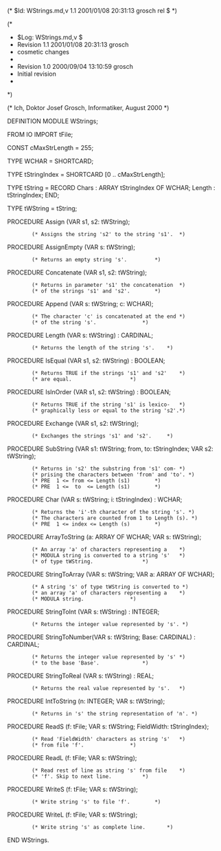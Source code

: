 (* $Id: WStrings.md,v 1.1 2001/01/08 20:31:13 grosch rel $ *)

(*
 * $Log: WStrings.md,v $
 * Revision 1.1  2001/01/08 20:31:13  grosch
 * cosmetic changes
 *
 * Revision 1.0  2000/09/04 13:10:59  grosch
 * Initial revision
 *
 *)

(* Ich, Doktor Josef Grosch, Informatiker, August 2000 *)

DEFINITION MODULE WStrings;

FROM IO IMPORT tFile;

CONST	cMaxStrLength	= 255;

TYPE	WCHAR		= SHORTCARD;

TYPE	tStringIndex	= SHORTCARD [0 .. cMaxStrLength];

TYPE	tString		= RECORD
			     Chars  : ARRAY tStringIndex OF WCHAR;
			     Length : tStringIndex;
			  END;

TYPE	tWString	= tString;

PROCEDURE Assign	(VAR s1, s2: tWString);

			(* Assigns the string 's2' to the string 's1'.	*)

PROCEDURE AssignEmpty	(VAR s: tWString);

			(* Returns an empty string 's'.			*)

PROCEDURE Concatenate	(VAR s1, s2: tWString);

			(* Returns in parameter 's1' the concatenation	*)
			(* of the strings 's1' and 's2'.		*)

PROCEDURE Append	(VAR s: tWString; c: WCHAR);

			(* The character 'c' is concatenated at the end	*)
			(* of the string 's'.				*)

PROCEDURE Length	(VAR s: tWString)			: CARDINAL;

			(* Returns the length of the string 's'.	*)

PROCEDURE IsEqual	(VAR s1, s2: tWString)			: BOOLEAN;

			(* Returns TRUE if the strings 's1' and 's2'	*)
			(* are equal.					*)

PROCEDURE IsInOrder	(VAR s1, s2: tWString)			: BOOLEAN;

			(* Returns TRUE if the string 's1' is lexico-	*)
			(* graphically less or equal to the string 's2'.*)

PROCEDURE Exchange	(VAR s1, s2: tWString);

			(* Exchanges the strings 's1' and 's2'.		*)

PROCEDURE SubString	(VAR s1: tWString; from, to: tStringIndex; VAR s2: tWString);

			(* Returns in 's2' the substring from 's1' com-	*)
			(* prising the characters between 'from' and 'to'. *)
			(* PRE	1 <= from <= Length (s1)		*)
			(* PRE	1 <=  to  <= Length (s1)		*)

PROCEDURE Char		(VAR s: tWString; i: tStringIndex)	: WCHAR;

			(* Returns the 'i'-th character of the string 's'. *)
			(* The characters are counted from 1 to Length (s). *)
			(* PRE	1 <= index <= Length (s)		*)

PROCEDURE ArrayToString	(a: ARRAY OF WCHAR; VAR s: tWString);

			(* An array 'a' of characters representing a	*)
			(* MODULA string is converted to a string 's'	*)
			(* of type tWString.				*)

PROCEDURE StringToArray	(VAR s: tWString; VAR a: ARRAY OF WCHAR);

			(* A string 's' of type tWString is converted to *)
			(* an array 'a' of characters representing a	*)
			(* MODULA string.				*)

PROCEDURE StringToInt	(VAR s: tWString)			: INTEGER;

			(* Returns the integer value represented by 's'. *)

PROCEDURE StringToNumber(VAR s: tWString; Base: CARDINAL)	: CARDINAL;

			(* Returns the integer value represented by 's'	*)
			(* to the base 'Base'.				*)

PROCEDURE StringToReal	(VAR s: tWString)			: REAL;

			(* Returns the real value represented by 's'.	*)

PROCEDURE IntToString	(n: INTEGER; VAR s: tWString);

			(* Returns in 's' the string representation of 'n'. *)

PROCEDURE ReadS		(f: tFile; VAR s: tWString; FieldWidth: tStringIndex);

			(* Read 'FieldWidth' characters as string 's'	*)
			(* from file 'f'.				*)

PROCEDURE ReadL		(f: tFile; VAR s: tWString);

			(* Read rest of line as string 's' from file	*)
			(* 'f'.	Skip to next line.			*)

PROCEDURE WriteS	(f: tFile; VAR s: tWString);

			(* Write string 's' to file 'f'.		*)

PROCEDURE WriteL	(f: tFile; VAR s: tWString);

			(* Write string 's' as complete line.		*)

END WStrings.

